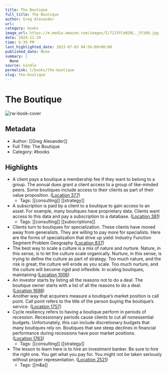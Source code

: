 ```yaml
---
title: The Boutique
full_title: The Boutique
author: Greg Alexander
url: 
category: books
image_url: https://m.media-amazon.com/images/I/71J3fCeN38L._SY160.jpg
date: 2024-12-29
time: 6:39 PM
last_highlighted_date: 2023-07-03 04:56:00+00:00
published_date: None
summary: |
  None
source: kindle
permalink: l/books/the-boutique
slug: the-boutique
---
```

# The Boutique

![rw-book-cover](https://m.media-amazon.com/images/I/71J3fCeN38L._SY160.jpg)

## Metadata
- Author: [[Greg Alexander]]
- Full Title: The Boutique
- Category: #books

## Highlights
- A client pays a boutique a membership fee if they want to belong to a group. The annual dues grant a client access to a group of like-minded peers. Some boutiques include access to their clients as part of their value proposition. ([Location 377](https://readwise.io/to_kindle?action=open&asin=B08J5DB4CM&location=377))
    - Tags: [[consulting]] [[strategy]] 
- A subscription is paid by a client to a boutique to gain access to an asset. For example, many boutiques have proprietary data. Clients want access to this data and pay a subscription to a database. ([Location 381](https://readwise.io/to_kindle?action=open&asin=B08J5DB4CM&location=381))
    - Tags: [[consulting]] [[subscriptions]] 
- Clients turn to boutiques for specialization. These clients have moved away from generalists. They are willing to pay more for specialists. Here are the forms of specialization that drive up yield: Industry Function Segment Problem Geography ([Location 837](https://readwise.io/to_kindle?action=open&asin=B08J5DB4CM&location=837))
- The best way to scale a culture is a mix of nature and nurture. Nature, in this sense, is to let the culture scale organically. Nurture, in this sense, is trying to define the culture as part of strategy. Too much nature, and the risk is great; the culture will erode as you scale. Too much nurture, and the culture will become rigid and inflexible. In scaling boutiques, maintaining ([Location 1006](https://readwise.io/to_kindle?action=open&asin=B08J5DB4CM&location=1006))
- An investor starts by listing all the reasons not to do a deal. The boutique owner starts with a list of all the reasons to do a deal. ([Location 1698](https://readwise.io/to_kindle?action=open&asin=B08J5DB4CM&location=1698))
- Another way that acquirers measure a boutique’s market position is call point. Call point refers to the title of the person buying the boutique’s service. ([Location 1757](https://readwise.io/to_kindle?action=open&asin=B08J5DB4CM&location=1757))
- Cycle resiliency refers to having a boutique perform in periods of recession. Recessionary periods cause clients to cut all nonessential budgets. Unfortunately, this can include discretionary budgets that many boutiques rely on. Boutiques that see steep declines in financial performance during recessions have poor market positions. ([Location 1763](https://readwise.io/to_kindle?action=open&asin=B08J5DB4CM&location=1763))
    - Tags: [[consulting]] [[strategy]] 
- The lesson to learn here is to hire an investment banker. Be sure to hire the right one. You get what you pay for. You might not be taken seriously without proper representation. ([Location 2521](https://readwise.io/to_kindle?action=open&asin=B08J5DB4CM&location=2521))
    - Tags: [[m&a]] 


